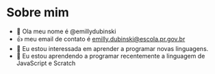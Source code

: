 # Sobre mim

-   👋 Ola meu nome é @emillydubinski
-   :+1: meu email de contato é emilly.dubinski@escola.pr.gov.br
- 👀 Eu estou interessada em aprender a programar novas linguagens.
- 🌱 Eu estou aprendendo a programar recentemente a linguagem de JavaScript e Scratch
